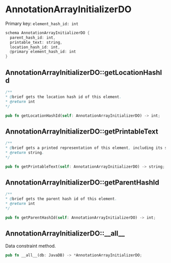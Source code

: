 # AnnotationArrayInitializerDO

Primary key: `element_hash_id: int`

```rust
schema AnnotationArrayInitializerDO {
  parent_hash_id: int,
  printable_text: string,
  location_hash_id: int,
  @primary element_hash_id: int
}
```
## AnnotationArrayInitializerDO::getLocationHashId

```java
/**
* @brief gets the location hash id of this element.
* @return int
*/
```
```rust
pub fn getLocationHashId(self: AnnotationArrayInitializerDO) -> int;
```
## AnnotationArrayInitializerDO::getPrintableText

```java
/**
* @brief gets a printed representation of this element, including its structure where applicable.
* @return string.
*/
```
```rust
pub fn getPrintableText(self: AnnotationArrayInitializerDO) -> string;
```
## AnnotationArrayInitializerDO::getParentHashId

```java
/**
* @brief gets the parent hash id of this element.
* @return int
*/
```
```rust
pub fn getParentHashId(self: AnnotationArrayInitializerDO) -> int;
```
## AnnotationArrayInitializerDO::\_\_all\_\_

Data constraint method.

```rust
pub fn __all__(db: JavaDB) -> *AnnotationArrayInitializerDO;
```
